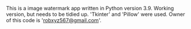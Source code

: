 This is a image watermark app written in Python version 3.9.
Working version, but needs to be tidied up.
'Tkinter' and 'Pillow' were used.
Owner of this code is 'robxyz567@gmail.com'.